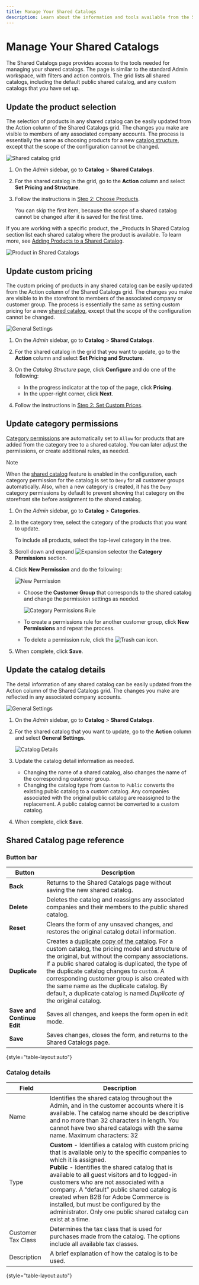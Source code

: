 ```yaml
---
title: Manage Your Shared Catalogs
description: Learn about the information and tools available from the Shared Catalogs page.
---
```

# Manage Your Shared Catalogs

The Shared Catalogs page provides access to the tools needed for managing your shared catalogs. The page is similar to the standard Admin workspace, with filters and action controls. The grid lists all shared catalogs, including the default public shared catalog, and any custom catalogs that you have set up.

## Update the product selection

The selection of products in any shared catalog can be easily updated from the Action column of the Shared Catalogs grid. The changes you make are visible to members of any associated company accounts. The process is essentially the same as choosing products for a new [catalog structure](catalog-shared-pricing-structure.md), except that the scope of the configuration cannot be changed.

![Shared catalog grid](./assets/shared-catalog-grid-set-pricing-structure.png)<!-- zoom -->

1. On the _Admin_ sidebar, go to **Catalog** > **Shared Catalogs**.

1. For the shared catalog in the grid, go to the **Action** column and select **Set Pricing and Structure**.

1. Follow the instructions in [Step 2: Choose Products](catalog-shared-pricing-structure.md).

   You can skip the first item, because the scope of a shared catalog cannot be changed after it is saved for the first time.

If you are working with a specific product, the _Products In Shared Catalog section list each shared catalog where the product is available. To learn more, see [Adding Products to a Shared Catalog](catalog-shared-product-add.md).

![Product in Shared Catalogs](./assets/shared-catalog-assigned.png)<!-- zoom -->

## Update custom pricing

The custom pricing of products in any shared catalog can be easily updated from the Action column of the Shared Catalogs grid. The changes you make are visible to in the storefront to members of the associated company or customer group. The process is essentially the same as setting custom pricing for a new [shared catalog](catalog-shared-pricing-structure.md), except that the scope of the configuration cannot be changed.

![General Settings](./assets/shared-catalog-grid-set-pricing-structure.png)<!-- zoom -->

1. On the _Admin_ sidebar, go to **Catalog** > **Shared Catalogs**.

1. For the shared catalog in the grid that you want to update, go to the **Action** column and select **Set Pricing and Structure**.

1. On the _Catalog Structure_ page, click **Configure** and do one of the following:

   - In the progress indicator at the top of the page, click **Pricing**.
   - In the upper-right corner, click **Next**.

1. Follow the instructions in [Step 2: Set Custom Prices](catalog-shared-pricing-structure.md).

## Update category permissions

[Category permissions](https://docs.magento.com/user-guide/catalog/category-permissions.html) are automatically set to `Allow` for products that are added from the category tree to a shared catalog. You can later adjust the permissions, or create additional rules, as needed.

>[!NOTE]
>
>When the [shared catalog](enable-basic-features.md) feature is enabled in the configuration, each category permission for the catalog is set to `Deny` for all customer groups automatically. Also, when a new category is created, it has the `Deny` category permissions by default to prevent showing that category on the storefront site before assignment to the shared catalog.

1. On the _Admin_ sidebar, go to **Catalog** > **Categories**.

1. In the category tree, select the category of the products that you want to update.

   To include all products, select the top-level category in the tree.

1. Scroll down and expand ![Expansion selector](../assets/icon-display-expand.png) the **Category Permissions** section.

1. Click **New Permission** and do the following:

   ![New Permission](./assets/category-permissions-new.png)<!-- zoom -->

   - Choose the **Customer Group** that corresponds to the shared catalog and change the permission settings as needed.

      ![Category Permissions Rule](./assets/shared-catalog-category-permissions.png)<!-- zoom -->

   - To create a permissions rule for another customer group, click **New Permissions** and repeat the process.

   - To delete a permission rule, click the ![Trash can](../assets/icon-delete-trashcan-solid.png) icon.

1. When complete, click **Save**.

## Update the catalog details

The detail information of any shared catalog can be easily updated from the Action column of the Shared Catalogs grid. The changes you make are reflected in any associated company accounts.

![General Settings](./assets/shared-catalog-grid-general-settings.png)<!-- zoom -->

1. On the _Admin_ sidebar, go to **Catalog** > **Shared Catalogs**.

1. For the shared catalog that you want to update, go to the **Action** column and select **General Settings**.

   ![Catalog Details](./assets/shared-catalog-update-details.png)<!-- zoom -->

1. Update the catalog detail information as needed.

   - Changing the name of a shared catalog, also changes the name of the corresponding customer group.
   - Changing the catalog type from `Custom` to `Public` converts the existing public catalog to a custom catalog. Any companies associated with the original public catalog are reassigned to the replacement. A public catalog cannot be converted to a custom catalog.

1. When complete, click **Save**.

## Shared Catalog page reference

### Button bar

|Button|Description|
|--- |--- |
|**Back**|Returns to the Shared Catalogs page without saving the new shared catalog.|
|**Delete**|Deletes the catalog and reassigns any associated companies and their members to the public shared catalog.|
|**Reset**|Clears the form of any unsaved changes, and restores the original catalog detail information.|
|**Duplicate**|Creates a [duplicate copy of the catalog](catalog-shared-create.md). For a custom catalog, the  pricing model and structure of the original, but without the company associations. If a public shared catalog is duplicated, the type of the duplicate catalog changes to `custom`. A corresponding customer group is also created with the same name as the duplicate catalog. By default, a duplicate catalog is named _Duplicate of_ the original catalog.|
|**Save and Continue Edit**|Saves all changes, and keeps the form open in edit mode.|
|**Save**|Saves changes, closes the form, and returns to the Shared Catalogs page.|

{style="table-layout:auto"}

### Catalog details

|Field|Description|
|--- |--- |
|Name|Identifies the shared catalog throughout the Admin, and in the customer accounts where it is available. The catalog name should be descriptive and no more than 32 characters in length. You cannot have two shared catalogs with the same name. Maximum characters: 32|
|Type|**Custom** - Identifies a catalog with custom pricing that is available only to the specific companies to which it is assigned.<br/>**Public** - Identifies the shared catalog that is available to all guest visitors and to logged-in customers who are not associated with a company. A “default” public shared catalog is created when B2B for Adobe Commerce is installed, but must be configured by the administrator. Only one public shared catalog can exist at a time.|
|Customer Tax Class|Determines the tax class that is used for purchases made from the catalog. The options include all available tax classes.|
|Description|A brief explanation of how the catalog is to be used.|

{style="table-layout:auto"}

